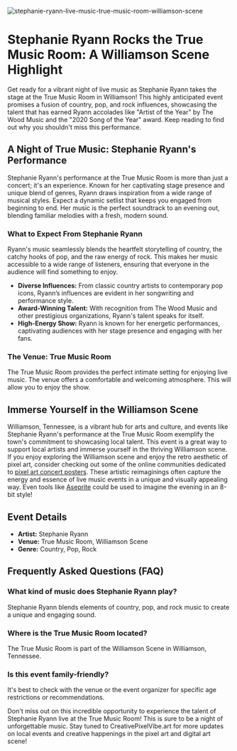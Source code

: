 ![stephanie-ryann-live-music-true-music-room-williamson-scene](https://images.pexels.com/photos/9418230/pexels-photo-9418230.jpeg?auto=compress&cs=tinysrgb&fit=crop&h=627&w=1200)

# Stephanie Ryann Rocks the True Music Room: A Williamson Scene Highlight

Get ready for a vibrant night of live music as Stephanie Ryann takes the stage at the True Music Room in Williamson! This highly anticipated event promises a fusion of country, pop, and rock influences, showcasing the talent that has earned Ryann accolades like "Artist of the Year" by The Wood Music and the "2020 Song of the Year" award. Keep reading to find out why you shouldn't miss this performance.

## A Night of True Music: Stephanie Ryann's Performance

Stephanie Ryann's performance at the True Music Room is more than just a concert; it's an experience. Known for her captivating stage presence and unique blend of genres, Ryann draws inspiration from a wide range of musical styles. Expect a dynamic setlist that keeps you engaged from beginning to end. Her music is the perfect soundtrack to an evening out, blending familiar melodies with a fresh, modern sound.

### What to Expect From Stephanie Ryann

Ryann's music seamlessly blends the heartfelt storytelling of country, the catchy hooks of pop, and the raw energy of rock. This makes her music accessible to a wide range of listeners, ensuring that everyone in the audience will find something to enjoy. 

*   **Diverse Influences:** From classic country artists to contemporary pop icons, Ryann’s influences are evident in her songwriting and performance style.
*   **Award-Winning Talent:** With recognition from The Wood Music and other prestigious organizations, Ryann's talent speaks for itself.
*   **High-Energy Show:** Ryann is known for her energetic performances, captivating audiences with her stage presence and engaging with her fans.

### The Venue: True Music Room

The True Music Room provides the perfect intimate setting for enjoying live music. The venue offers a comfortable and welcoming atmosphere. This will allow you to enjoy the show.

## Immerse Yourself in the Williamson Scene

Williamson, Tennessee, is a vibrant hub for arts and culture, and events like Stephanie Ryann's performance at the True Music Room exemplify the town's commitment to showcasing local talent. This event is a great way to support local artists and immerse yourself in the thriving Williamson scene. If you enjoy exploring the Williamson scene and enjoy the retro aesthetic of pixel art, consider checking out some of the online communities dedicated to [pixel art concert posters](https://www.reddit.com/r/PixelArt/). These artistic reimaginings often capture the energy and essence of live music events in a unique and visually appealing way. Even tools like [Aseprite](https://www.aseprite.org/) could be used to imagine the evening in an 8-bit style!

## Event Details

*   **Artist:** Stephanie Ryann
*   **Venue:** True Music Room, Williamson Scene
*   **Genre:** Country, Pop, Rock

## Frequently Asked Questions (FAQ)

### What kind of music does Stephanie Ryann play?

Stephanie Ryann blends elements of country, pop, and rock music to create a unique and engaging sound.

### Where is the True Music Room located?

The True Music Room is part of the Williamson Scene in Williamson, Tennessee.

### Is this event family-friendly?

It's best to check with the venue or the event organizer for specific age restrictions or recommendations.

Don't miss out on this incredible opportunity to experience the talent of Stephanie Ryann live at the True Music Room! This is sure to be a night of unforgettable music. Stay tuned to CreativePixelVibe.art for more updates on local events and creative happenings in the pixel art and digital art scene!